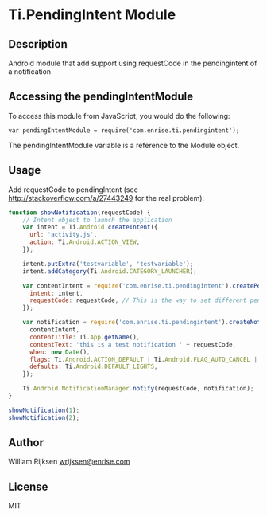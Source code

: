 # Ti.PendingIntent Module

## Description

Android module that add support using requestCode in the pendingintent of a notification

## Accessing the pendingIntentModule

To access this module from JavaScript, you would do the following:

    var pendingIntentModule = require('com.enrise.ti.pendingintent');

The pendingIntentModule variable is a reference to the Module object.


## Usage

Add requestCode to pendingIntent (see http://stackoverflow.com/a/27443249 for the real problem):

```javascript
function showNotification(requestCode) {
	// Intent object to launch the application
	var intent = Ti.Android.createIntent({
	  url: 'activity.js',
	  action: Ti.Android.ACTION_VIEW,
	});

	intent.putExtra('testvariable', 'testvariable');
	intent.addCategory(Ti.Android.CATEGORY_LAUNCHER);

	var contentIntent = require('com.enrise.ti.pendingintent').createPendingIntent({
	  intent: intent,
	  requestCode: requestCode, // This is the way to set different pending intents
	});

	var notification = require('com.enrise.ti.pendingintent').createNotification({
	  contentIntent,
	  contentTitle: Ti.App.getName(),
	  contentText: 'this is a test notification ' + requestCode,
	  when: new Date(),
	  flags: Ti.Android.ACTION_DEFAULT | Ti.Android.FLAG_AUTO_CANCEL | Ti.Android.FLAG_SHOW_LIGHTS, // jshint ignore:line
	  defaults: Ti.Android.DEFAULT_LIGHTS,
	});

	Ti.Android.NotificationManager.notify(requestCode, notification);
}

showNotification(1);
showNotification(2);
```


## Author

William Rijksen
wrijksen@enrise.com

## License

MIT